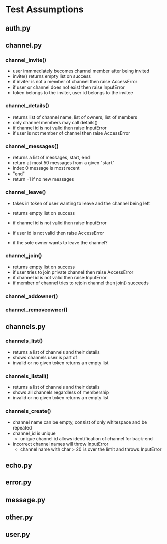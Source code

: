 # Test Assumptions

## auth.py

## channel.py

### channel_invite()
- user immmediately becomes channel member after being invited
- invite() returns empty list on success
- if inviter is not a member of channel then raise AccessError
- if user or channel does not exist then raise InputError
- token belongs to the inviter, user id belongs to the invitee

### channel_details()
- returns list of channel name, list of owners, list of members
- only channel members may call details()
- if channel id is not valid then raise InputError
- if user is not member of channel then raise AccessError

### channel_messages()
- returns a list of messages, start, end
- return at most 50 messages from a given "start"
- index 0 message is most recent
- "end" 
- return -1 if no new messages

### channel_leave()
- takes in token of user wanting to leave and the channel being left
- returns empty list on success
- if channel id is not valid then raise InputError
- if user id is not valid then raise AccessError

- if the sole owner wants to leave the channel?

### channel_join()
- returns empty list on success
- if user tries to join private channel then raise AccessError
- if channel id is not valid then raise InputError
- if member of channel tries to rejoin channel then join() succeeds

### channel_addowner()


### channel_removeowner()

## channels.py

### channels_list()
- returns a list of channels and their details
- shows channels user is part of
- invalid or no given token returns an empty list

### channels_listall()
- returns a list of channels and their details
- shows all channels regardless of membership
- invalid or no given token returns an empty list

### channels_create()
- channel name can be empty, consist of only whitespace and be repeated
- channel_id is unique
    - unique channel id allows identification of channel for back-end
- incorrect channel names will throw InputError
    - channel name with char > 20 is over the limit and throws InputError

## echo.py

## error.py

## message.py

## other.py

## user.py

